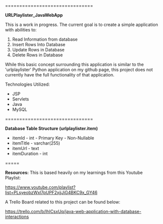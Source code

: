 ===============================

**URLPlaylister_JavaWebApp**

This is a work in progress. The current goal is to create a simple application with abilities to:

1) Read Information from database 
2) Insert Rows Into Database 
3) Update Rows in Database
4) Delete Rows in Database
  
While this basic concept surrounding this application is similar to the 'urlplaylister' Python application on my github page, this project does not currently have the full functionality of that application.

Technologies Utilized:

 - JSP 
 - Servlets 
 - Java 
 - MySQL

===============================

**Database Table Structure (urlplaylister.item)**

 - itemId - int - Primary Key - Non-Nullable
 - itemTitle - varchar(255)
 - itemUrl - text
 - itemDuration - int

=====

**Resources:**
This is based heavily on my learnings from this Youtube Playlist:

https://www.youtube.com/playlist?list=PLsyeobzWxl7pUPF2xjjJiG4BKC9x_GY46

A Trello Board related to this project can be found below:

https://trello.com/b/IhICsxUq/java-web-application-with-database-interactions
